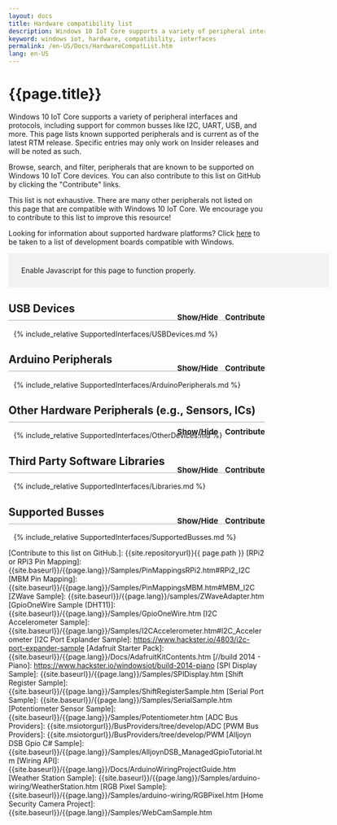```yaml
---
layout: docs
title: Hardware compatibility list
description: Windows 10 IoT Core supports a variety of peripheral interfaces and protocols, including support for common buses like I2C, UART, USB, and more.
keyword: windows iot, hardware, compatibility, interfaces
permalink: /en-US/Docs/HardwareCompatList.htm
lang: en-US
---
```

<style>
.MsVerified 
{
	margin: 0 auto;
  display: block;
  width: 45px;
  height: 40px;
}
a {cursor:pointer}
h2 
{
	border-bottom: 1px solid #AAAAAA;
	padding-bottom: 10px;
}
.sectionControls
{
	font-size:15px;
	float:right;
	position:relative;
	top:20px;
}
.sectionControls a
{
	padding-left: 10px;
}
tr:nth-child(even) {background: #f2f2f2;}
th {background: #f2f2f2;}
td:nth-child(1)
{
    width: 200px;
}
td:nth-child(2)
{
    width: 40px;
}
td:nth-child(3)
{
    width: 300px;
}
td:nth-child(4)
{
    width: 200px;
}
td:nth-child(5)
{
    width: 200px;
}
td:nth-child(6)
{
    width: 100px;
}
.section {
	padding-left: 10px;
}
.searchbox
{
	background-color: #f2f2f2;
	width: 600px;
	padding: 15px;
}

.searchbox a
{
	padding-left: 20px;
}

.searchbox a:hover
{
	text-decoration: underline;
}

.searchbox div
{
	margin: 10px;
}
</style>

# {{page.title}}
Windows 10 IoT Core supports a variety of peripheral interfaces and protocols, including support for common busses like I2C, UART, USB, and more. This page lists known supported peripherals and is current as of the latest RTM release. Specific entries may only work on Insider releases and will be noted as such. 

Browse, search, and filter, peripherals that are known to be supported on Windows 10 IoT Core devices. You can also contribute to this list on GitHub by clicking the "Contribute" links.  

This list is not exhaustive. There are many other peripherals not listed on this page that are compatible with Windows 10 IoT Core. We encourage you to contribute to this list to improve this resource!

Looking for information about supported hardware platforms? Click [here](https://msdn.microsoft.com/library/windows/hardware/dn914597(v=vs.85).aspx) to be taken to a list of development boards compatible with Windows.

<div class="searchbox">
	<div id='javascriptWarn' class='javascriptWarn'>
		Enable Javascript for this page to function properly.
	</div>
	<div class="searchTools" style="display:none">
		<div>
			<h3> Search and Filter </h3>
			Filter lists by board type:
			<select id="boardSelect" onchange="filterDeviceRows();">
			  <option value=".">All</option>
			  <option value="RPI2">RPi2/RPi3</option>
			  <option value="MBM">MBM</option>
			</select>
		</div>
		<div>
			Search <b> all </b> lists by Part Name/Model:
			<input id="filterInput" oninput="filterDeviceRows();"/>
			<button onClick="$('#filterInput')[0].value='';filterDeviceRows();">Clear</button>
		</div>
		<div>
			<a onClick="showHideAll(false); return false;"> Hide all Sections	</a>
			<a onClick="showHideAll(true); return false;"> Show all Sections </a>
		</div>
	</div>
</div>

<div class="SearchResultsSection" markdown="1" style="display:none">
## <a name="SearchResults" class="SearchResults" onClick="toggleSection('SearchResults');return false;">Search Results</a>
<div class="SearchResults" markdown="1">

{:.table.table-bordered .SearchResults}
Part Name / No. | Compatible Boards | Description | Notes  | Projects, Samples, Libraries |Microsoft Verified                  |
----------------|-------------------|-------------|--------|------------------------------|------------------------------------|
result          | result            | result      | result | result                       |result                              |

</div></div>


<h2> <a onClick="toggleSection('USBDevices');return false;">USB Devices </a>
	<div class="sectionControls">
		<a class="sectionToggle" onClick="toggleSection('USBDevices');return false;">Show/Hide</a>
		<a class="sectionContribute" onClick="contribute('USBDevices');return false;">Contribute</a>
	</div>
</h2>
<div class="USBDevices section" markdown="1">
{% include_relative SupportedInterfaces/USBDevices.md %}
</div>

<h2> <a onClick="toggleSection('ArduinoPeripherals');return false;"> Arduino Peripherals </a>
	<div class="sectionControls">
		<a class="sectionToggle" onClick="toggleSection('ArduinoPeripherals');return false;">Show/Hide</a>
		<a class="sectionContribute" onClick="contribute('ArduinoPeripherals');return false;">Contribute</a>
	</div>
</h2>
<div class="ArduinoPeripherals section" markdown="1">
{% include_relative SupportedInterfaces/ArduinoPeripherals.md %}
</div>

<h2> <a onClick="toggleSection('OtherDevices');return false;"> Other Hardware Peripherals (e.g., Sensors, ICs)</a>
	<div class="sectionControls">
		<a class="sectionToggle" onClick="toggleSection('OtherDevices');return false;">Show/Hide</a>
		<a class="sectionContribute" onClick="contribute('OtherDevices');return false;">Contribute</a>
	</div>
</h2>
<div class="OtherDevices section" markdown="1">
{% include_relative SupportedInterfaces/OtherDevices.md %}
</div>

<h2> <a onClick="toggleSection('Libraries');return false;"> Third Party Software Libraries</a>
	<div class="sectionControls">
		<a class="sectionToggle" onClick="toggleSection('Libraries');return false;">Show/Hide</a>
		<a class="sectionContribute" onClick="contribute('Libraries');return false;">Contribute</a>
	</div>
</h2>
<div class="Libraries section" markdown="1">
{% include_relative SupportedInterfaces/Libraries.md %}
</div>

<h2> <a onClick="toggleSection('SupportedBusses');return false;"> Supported Busses</a>
	<div class="sectionControls">
		<a class="sectionToggle" onClick="toggleSection('SupportedBusses');return false;">Show/Hide</a>
		<a class="sectionContribute" onClick="contribute('SupportedBusses');return false;">Contribute</a>
	</div>
</h2>
<div class="SupportedBusses section" markdown="1">
{% include_relative SupportedInterfaces/SupportedBusses.md %}
</div>

<script>
	  function filterDeviceRows()
	  {
				var selectedBoard = $("#boardSelect option:selected")[0].value;
				var boardColumn = 1; // compatible boards
				var searchColumn = 0; // model
				var searchString = $("#filterInput")[0].value;
				if (searchString=='') {searchString = '.';}
				var regExBoard = new RegExp(selectedBoard,"i");
				var regEx = new RegExp(searchString,"i");

				var rows = $(".devices tr");
				var searchResults = [];
				for (var rowNbr = 0; rowNbr < rows.length; rowNbr++){
					if (rows[rowNbr].rowIndex > 0)
					{
						if ( rows[rowNbr].cells[boardColumn].innerHTML.match(regExBoard))
						{
							if ( rows[rowNbr].cells[searchColumn].innerHTML.match(regEx))
							{
								searchResults.push(rows[rowNbr]);
					    }
							rows[rowNbr].style.display = "";
				    }
				    else
				    {
							rows[rowNbr].style.display = "none";
						}

					}
				}

				//Update search results
				if (searchString > '.' )
				{
					var searchTable = $('table.SearchResults')[0];

					// remove existing rows
					$('table.SearchResults tr').has('td').remove();

					// Add all found rows
					for (var rowNbr = 0; rowNbr < searchResults.length; rowNbr++){
							var row = searchTable.insertRow(searchTable.rows.length);
							for (cellNbr = 0; cellNbr < searchTable.rows[0].cells.length; cellNbr++) {
	        			var cell = row.insertCell(cellNbr);
	        			cell.innerHTML = searchResults[rowNbr].cells[cellNbr].innerHTML;
	       			}
					}
					$("div.SearchResultsSection").show();
				}
				else
				{
					$("div.SearchResultsSection").hide();
				}
		}

		function toggleSection(section) {
			$("."+section+".section").toggle('slow');
		}

		function changeSectionState(section, shouldShow) {
			var sectionObj = $("."+section+".section").filter(":visible");
			if (shouldShow && sectionObj == null)
			{
				toggleSection(section);
			}
			if (!shouldShow && sectionObj != null)
			{
				toggleSection(section);
			}
		}

		function showHideAll(shouldShow) {			
			if (shouldShow)
			{
				$(".section").show('slow');
			} else {
				$(".section").hide('slow');
			}
		}
		
		function contribute(section) {			
			var pagePath="{{site.repositoryurl}}{{page.path}}";
			
			var url = pagePath.replace("SupportedInterfaces", "SupportedInterfaces/" + section); 
			
	  	var win = window.open(url, '_blank');
  		win.focus();
		}

		window.onload = function() {
      $(".section").hide();
      $(".javascriptWarn").hide();
      $(".searchTools").show();
      if(window.location.hash) {
			  $(location.hash).parent().show();
			  window.scrollTo(0, $(location.hash).offset().top);
			} 
    }
</script>

<!-- Reference Links -->
[MSVerified]: {{site.baseurl}}/Resources/images/checkmark.svg "Microsoft Verified"
[Contribute to this list on GitHub.]: {{site.repositoryurl}}{{ page.path }}
[RPi2 or RPi3 Pin Mapping]: {{site.baseurl}}/{{page.lang}}/Samples/PinMappingsRPi2.htm#RPi2_I2C
[MBM Pin Mapping]: {{site.baseurl}}/{{page.lang}}/Samples/PinMappingsMBM.htm#MBM_I2C
[ZWave Sample]: {{site.baseurl}}/{{page.lang}}/samples/ZWaveAdapter.htm
[GpioOneWire Sample (DHT11)]: {{site.baseurl}}/{{page.lang}}/Samples/GpioOneWire.htm
[I2C Accelerometer Sample]: {{site.baseurl}}/{{page.lang}}/Samples/I2CAccelerometer.htm#I2C_Accelerometer
[I2C Port Explander Sample]: https://www.hackster.io/4803/i2c-port-expander-sample
[Adafruit Starter Pack]: {{site.baseurl}}/{{page.lang}}/Docs/AdafruitKitContents.htm
[//build 2014 - Piano]: https://www.hackster.io/windowsiot/build-2014-piano
[SPI Display Sample]: {{site.baseurl}}/{{page.lang}}/Samples/SPIDisplay.htm
[Shift Register Sample]: {{site.baseurl}}/{{page.lang}}/Samples/ShiftRegisterSample.htm
[Serial Port Sample]: {{site.baseurl}}/{{page.lang}}/Samples/SerialSample.htm
[Potentiometer Sensor Sample]: {{site.baseurl}}/{{page.lang}}/Samples/Potentiometer.htm
[ADC Bus Providers]: {{site.msiotorgurl}}/BusProviders/tree/develop/ADC
[PWM Bus Providers]: {{site.msiotorgurl}}/BusProviders/tree/develop/PWM
[Alljoyn DSB Gpio C# Sample]: {{site.baseurl}}/{{page.lang}}/Samples/AlljoynDSB_ManagedGpioTutorial.htm
[Wiring API]: {{site.baseurl}}/{{page.lang}}/Docs/ArduinoWiringProjectGuide.htm
[Weather Station Sample]: {{site.baseurl}}/{{page.lang}}/Samples/arduino-wiring/WeatherStation.htm
[RGB Pixel Sample]: {{site.baseurl}}/{{page.lang}}/Samples/arduino-wiring/RGBPixel.htm
[Home Security Camera Project]: {{site.baseurl}}/{{page.lang}}/Samples/WebCamSample.htm

